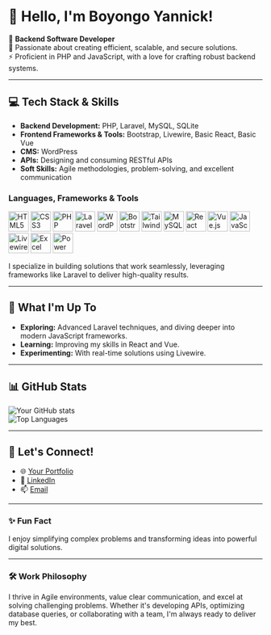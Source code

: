 # 👋 Hello, I'm Boyongo Yannick!

🚀 **Backend Software Developer**  
🌟 Passionate about creating efficient, scalable, and secure solutions.  
⚡ Proficient in PHP and JavaScript, with a love for crafting robust backend systems.

---

## 💻 Tech Stack & Skills

- **Backend Development:** PHP, Laravel, MySQL, SQLite  
- **Frontend Frameworks & Tools:** Bootstrap, Livewire, Basic React, Basic Vue  
- **CMS:** WordPress  
- **APIs:** Designing and consuming RESTful APIs  
- **Soft Skills:** Agile methodologies, problem-solving, and excellent communication
### Languages, Frameworks & Tools  
<p>
  <img src="https://cdn.jsdelivr.net/gh/devicons/devicon/icons/html5/html5-original.svg" alt="HTML5" width="40" height="40"/>  
  <img src="https://cdn.jsdelivr.net/gh/devicons/devicon/icons/css3/css3-original.svg" alt="CSS3" width="40" height="40"/>  
  <img src="https://cdn.jsdelivr.net/gh/devicons/devicon/icons/php/php-original.svg" alt="PHP" width="40" height="40"/>  
  <img src="https://cdn.jsdelivr.net/gh/devicons/devicon/icons/laravel/laravel-plain.svg" alt="Laravel" width="40" height="40"/>  
  <img src="https://cdn.jsdelivr.net/gh/devicons/devicon/icons/wordpress/wordpress-plain.svg" alt="WordPress" width="40" height="40"/>  
  <img src="https://cdn.jsdelivr.net/gh/devicons/devicon/icons/bootstrap/bootstrap-plain.svg" alt="Bootstrap" width="40" height="40"/>  
  <img src="https://cdn.jsdelivr.net/gh/devicons/devicon/icons/tailwindcss/tailwindcss-plain.svg" alt="Tailwind CSS" width="40" height="40"/>  
  <img src="https://cdn.jsdelivr.net/gh/devicons/devicon/icons/mysql/mysql-original.svg" alt="MySQL" width="40" height="40"/>  
  <img src="https://cdn.jsdelivr.net/gh/devicons/devicon/icons/react/react-original.svg" alt="React" width="40" height="40"/>  
  <img src="https://cdn.jsdelivr.net/gh/devicons/devicon/icons/vuejs/vuejs-original.svg" alt="Vue.js" width="40" height="40"/>  
  <img src="https://cdn.jsdelivr.net/gh/devicons/devicon/icons/javascript/javascript-original.svg" alt="JavaScript" width="40" height="40"/>  
  <img src="https://avatars.githubusercontent.com/u/51826429?s=200&v=4" alt="Livewire" width="40" height="40"/>
  <img src="https://upload.wikimedia.org/wikipedia/commons/7/7f/Microsoft_Excel_2013-2019_logo.svg" alt="Excel" width="40" height="40"/>  
  <img src="https://upload.wikimedia.org/wikipedia/commons/c/c2/Microsoft_Power_BI_Logo.svg" alt="Power BI" width="40" height="40"/> 
</p>

I specialize in building solutions that work seamlessly, leveraging frameworks like Laravel to deliver high-quality results.

---

## 🌱 What I'm Up To

- **Exploring:** Advanced Laravel techniques, and diving deeper into modern JavaScript frameworks.  
- **Learning:** Improving my skills in React and Vue.  
- **Experimenting:** With real-time solutions using Livewire.  

---

## 📊 GitHub Stats

![Your GitHub stats](https://github-readme-stats.vercel.app/api?username=YannBoyongo&show_icons=true&theme=radical)  
![Top Languages](https://github-readme-stats.vercel.app/api/top-langs/?username=YannBoyongo&layout=compact&theme=radical)

---

## 🤝 Let's Connect!

- 🌐 [Your Portfolio](#)  
- 💼 [LinkedIn]([https://www.linkedin.com/in/yourprofile/](https://www.linkedin.com/in/boyongo-yannick-7a513275/))  
- 📫 [Email](mailto:yaboyon3@gmail.com)

---

### ✨ Fun Fact
I enjoy simplifying complex problems and transforming ideas into powerful digital solutions.

---

### 🛠️ Work Philosophy

I thrive in Agile environments, value clear communication, and excel at solving challenging problems. Whether it's developing APIs, optimizing database queries, or collaborating with a team, I'm always ready to deliver my best.
